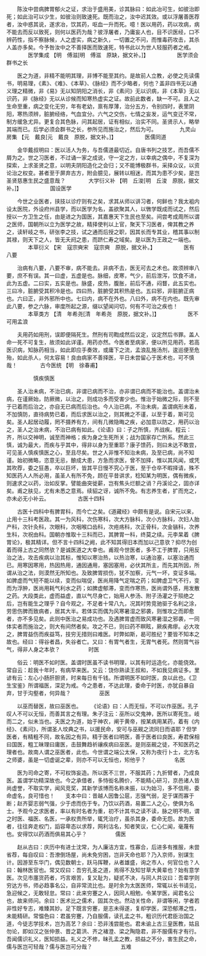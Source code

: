 <!-- { "loadSidebar": true } -->
　　陈汝中尝病脾胃郁火之证，求治于盛用美，诊其脉曰：如此冶可生，如彼治即死；如此治可以少生，如彼治则致速死。既而治之，汝中迟其效。或以浮屠善医荐者，汝中惑其说，遂求冶，饮其药，呕血一升而死。噫！医以用药，药以攻病，病不能去而反以致死，则何以医药为哉？彼浮屠者，乃庸妄人也，目不识医经，口不辨药性，指不察脉候，人之虚实，病之新久，一切置之不问，而惟毒药攻击，其杀人盖亦多矣。今予咎汝中之不善择医而致速死，特书此以为世人轻服药者之戒。
　　　　医学集成 【明　傅滋[明　傅滋　原缺，据文补。]】
　　　　　医学须会群书之长

　　医之为道，非精不能明其理，非博不能至其约。是故前人立教，必使之先读儒书，明易理，《素》、《难》、《本草》、《脉经》而不少略者，何也？盖非四书无以通义理之精微，非《易》无以知阴阳之消长，非《素问》无以识病，非《本草》无以识药，非《脉经》无以从诊候而知寒热虚实之证。故前此数者，缺一不可。且人之生命至重，病之变化无穷，年有老幼，禀有厚薄，治分五方，令别四时，表里阴阳，寒热须辨，脏腑经络，气血宜分。六气之交伤，七情之妄发，运气变迁不常，制方缓急尤异。更复合其色脉，问其起居，证有相似，治实不同。圣贤示人，略举其端而已。后学必须会群书之长，参所见而施治之，然后为可。
　　　　九灵山房集 【元　戴良[元　戴良　原脱，据文补。]】
　　　　　医儒同道

　　金华戴叔明曰：医以活人为务，与吾儒道最切近。自唐书列之技艺，而吾儒不屑为之。世之习医者，不过诵一家之成说，守一定之方，以幸病之偶中，不复深为探索，上求圣贤之意，以明夫阴阳造化之会归；又不能博极群书，采择众议，以资论治之权变。甚者至于屏弃古方，附会臆见，展转以相迷，而其为患不少矣，是岂圣贤慈惠生民之盛意哉？
　　　　大学衍义补 【明　丘浚[明　丘浚　原脱，据文补。]】
　　　　　国设医学

　　今世之业医者，挟技以诊疗则有之矣，求其从师以讲习者，何鲜也？我太袓内设太医院，外设府州县学，而以医学为名，盖欲聚其人，以斆学既成而试之，然后授以一方卫生之任，由是进之为国医，其嘉惠天下生民也至矣。间尝考成周所以谓之医师，国朝所以立为医学之故，精择使判以上官，聚天下习医者，俾其教之养之，读轩岐之书，研张李之技，试之通而后授之职，因其长而专其业，稽其事以制其禄，则天下之人，皆无夭阏之患，而跻仁寿之域矣。是以医为王政之一端也。
　　　　本草衍义 【宋　寇宗奭宋　寇宗奭　原脱，据文补。】
　　　　　医有八要

　　治病有八要，八要不审，病不能去。非病不去，医无可去之术也。故须辨审八要，庶不有误。其一曰虚，五虚是也。脉细，皮寒，气少，前后泄泻，饮食不进，此为五虚。二曰实，五实是也。脉盛，皮热，腹胀，前后不通，闷瞀，此五实也。三曰冷，脏腑受其积冷是也。四曰热，脏腑受其积热是也。五曰邪，非脏腑正病也。六曰正，非外邪所中也。七曰内，病不在外也。八曰外，病不在内也。既先审此八要，参之六脉，审度所起之源，缀以望闻问切，何有不可治之疾也！
　　　　本草类方 【清　年希尧[清　年希尧　原脱，据文补。]】
　　　　　医不可用孟浪

　　夫用药如用刑，误即便隔死生。然刑有司鞫成然后议定，议定然后书罪。盖人命一死不可复生，故须如此详谨。用药亦然。今医者至病家，便以所见用药，若高医识病，知脉药相当，如此即应手奏效，或庸下之流，孟浪乱施汤剂，逡巡便至危殆，如此杀人，何太容易！良由病家不善择医，平日未尝留心于医术也，可不慎哉！
　　　　古今医统 【明　徐春甫】

　　　　　慎疾慎医

　　圣人治未病，不治已病，非谓已病而不治，亦非谓已病而不能治也。盖谓治未病，在谨厥始，防厥微，以治之，则成功多而受害少也。惟治于始微之际，则不至于已着而后治之，亦自无已病而后治也。今人治已病，不治未病，盖谓病形未着，不加慎防，直待病势已着，而后求医以治之，则其微之不谨，以至于着，斯可见矣。圣人起居动履，罔不摄养有方，间有几微隐晦之疾，必加意以防之，用药以治之，圣人之治未病，不治已病有如此。《论语》曰：子之所慎，齐战疾。程云：齐，所以交神明，诚至而神格；疾为身之生死所关；战为国家存亡所系。然此三慎，诚为最大，而疾与乎其中，得非以身为至重耶？康子馈药，则曰未达不敢尝，可见圣人慎疾慎医之心，至且尽矣。世之人非惟不知治未病，及至已病，尚不知谨。始初微略，恣意无忌，酿成大患，方急而求医，曾不加择，惟以其风闻，或凭其吹荐，委之狂愚，卒以巨坏，皆其平日慢不究心于医，至于仓卒不暇择请，殊不知医药人人所必用，虽圣人有所不免，顾在平昔讲求，稔知某为明医，偶有微疾，则速求之以药，治如反掌。譬能曲突徙薪，岂有焦头烂额之诮？丹溪论之，固亦详矣。甫之肤见，尤有未悉之意焉。续貂之讶，诚所不免。有志养生者，扩而充之，亦未必无小补云。
　　　　　古医十四科

　　古医十四科中有脾胃科，而今亡之矣。《道藏经》中颇有是说。自宋元以来，止用十三科考医政。其一为风科，次伤寒科，次大方脉科，次小方脉科，次妇人胎产科，次针灸科，次眼科，次咽喉口齿科，次疮疡科，次正骨科，次金镞科，次养生科，次祝由科。国朝亦惟取十三科而已，其脾胃一科，终莫之续。元李杲着《脾胃论》，极其精详。但不言十四科之阙，此不知其得旧本而加以己意欤？抑尽为创着而得上古之同然欤？是诚医道之大幸也。甫观今世医者，多不工于脾胃，只用反治之法，攻击疾病以治其标，惟知以寒治热，以热治寒，以通治塞，以塞治通而已。用寒因寒用，热因热用，通因通用，塞因塞用，必伏其所主，而先其所因，所谓从治之法，则漠然无所知也。及致脾胃损伤，犹不加察，元气一坏，变证多端。如脾虚而气短不能以续，变而似喘促，医尚用降气定喘之药；如脾虚卫气不行，变而为浮肿，医尚用耗气利水之药；如脾虚郁滞，变而作寒热，医尚谓外感，用发散之药。大段类此，虚而益虚，直以气尽身亡，始用人参汤、附子汤灌之于殒绝之后，岂有能生之理乎？自今观之，不足者十常八九，况其时势竞驰驱于名利之涂，劳思伤脾而致病者，居其大半。若体实而偶为风寒暑湿之邪袭，则惟攻之而即愈者，亦不多见矣。此则中医治之易成功也。及遇脾胃虚而致风寒暑湿之邪袭，一同体实者而施治之，则大有间然者矣。攻之不已，则曰药不瞑眩，厥疾弗瘳。必大攻之，脾胃益伤而疾益笃，技穷无措则曰难医。时弊如斯，曷可胜纪？要皆不知本之故也。经曰：得谷者昌，失谷者亡。又曰：有胃气者生，无胃气者死。然则胃气谷气，得非人身之本欤？
　　　　　时医

　　俗云：明医不如时医。盖谓时医虽不读书明理，以其有时运造化，亦能侥效。常自云：趁我十年时，有病早来医。又云：饶你熟读王叔和，不如我见病证多。里谚有云：左心小肠肝胆贤，时来每日有千钱。所谓明医不如时医，良以此也。《卫生宝鉴》所谓福医，深足为戒。今之患者，不达此理，委命于时医，亦犹自暴自弃，甘于沟壑者，何异哉？
　　　　　巫医

　　以巫而替医，故曰巫医也。
　　《论语》曰：人而无恒，不可以作巫医。孔子叹人不可以无恒，而善其言之有理。朱子注云：巫所以交鬼神，医所以寄死生。岐而二之，似未当也。夫医之为道，始于神农，阐于黄帝，按某病用某药，着有《内经》、《素问》，所谓圣人坟典之书，以援民命，安可与巫觋之流同日而语耶？但学医者，有精粗不同，故名因之有异。精于医者曰明医，善于医者曰良医，寿君保相曰国医，粗工昧理曰庸医，击鼓舞趋祈禳疾病曰巫医。是则巫觋之徒，不知医药之理者也。故南人谓之巫医者，此也。今世谓之端公太保，又称为夜行卜士，北方名之师婆，虽是一切虚诞之辈，则亦不可以无恒也，矧他乎？
　　　　　名医

　　医为司命之寄，不可权饰妄造。所以医不三世，不服其药；九折臂者，乃成良医。盖谓学功精深故也。今之承借者，多恃衒名腾价，不能精心研习，京邑诸人皆尚虚誉，不取实学，闻风竞奖，其新学该博而名称未振，以为始习，多不信用，委命虚名，良可惜也！　　支本中曰：昔越人因鲁公扈，志强气弱，足于谋而寡于断；赵齐婴志弱气强，少于虑而伤于专。乃饮以药酒，易置二人之心，使俱为名士。予观今之求医者，率以有时名者为重，初不计其书之读不读，脉之明不明，谓之时医、福医、名医，一承权贵所举，辄凭治疗，虽杀其身，委命无怨。故为医者，往往奔走权门，謟容卑态以求荐，网利沽名，知者笑议，仁心仁闻，毫蔑有也。安得饮以药酒而俱易其心乎？
　　　　　儒医

　　赵从古曰：庆历中有进士沈常，为人廉洁方宜，性寡合，后进多有推服，未尝省荐，每自叹曰：吾潦倒场屋，尚未免穷困，岂非天命也耶？乃入京师，别谋生计。因游至东华门，偶见数朝士，跃马挥鞭，从者雄盛，询之市人，何官位也？人曰：翰林医官也。常又叹曰：吾穷孔圣之道，焉得不及知甘草大黄辈也？始有意学医。次见市廛货药者，巧言艰苦，复又耻为，疑贰不决，与同人共议曰：吾辈学则穷达方书，师必趋事名公，自非常流比也。是时余为太医医师，常辄以长书请见，急迎候之，无敢轻怠。常曰：此来穷蹇之人，因同人相勉，令某学医，闻君名公也，故来师问。余曰：医术比之儒术，固其次也。然动关性命，非谓等闲，学者若非性好专志，难臻其妙。足下既言穷蹇，是志未得遂，复却学医，深恐郁滞之性，未能精研。常愠色曰：君虽穷蹇，乃自服儒，读孔孟之书，粗识历代君臣治国之道，今徒志学技术，岂为高艺？余曰：恐非浅尝能也。君未谕上古三皇医教，姑且勿论，即如汉之张仲景、晋之葛洪、齐之褚澄、梁之陶隐君，非不服儒有才有行。吾闻儒识礼义，医知损益。礼义之不修，昧孔孟之教，损益之不分，害生民之命，儒与医岂可轻哉？儒与医岂可分哉？
　　　　　五难


